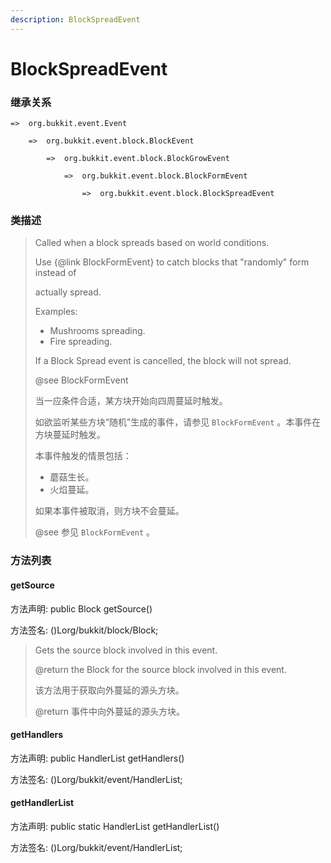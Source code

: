 ```yaml
---
description: BlockSpreadEvent
---
```


# BlockSpreadEvent

### 继承关系

    =>  org.bukkit.event.Event

        =>  org.bukkit.event.block.BlockEvent

            =>  org.bukkit.event.block.BlockGrowEvent

                =>  org.bukkit.event.block.BlockFormEvent

                    =>  org.bukkit.event.block.BlockSpreadEvent

### 类描述

> Called when a block spreads based on world conditions.
>
> <p>
>
> Use {@link BlockFormEvent} to catch blocks that "randomly" form instead of
>
> actually spread.
>
> <p>
>
> Examples:
>
> <ul>
>
> <li>Mushrooms spreading.
>
> <li>Fire spreading.
>
> </ul>
>
> <p>
>
> If a Block Spread event is cancelled, the block will not spread.
>
> @see BlockFormEvent
>
> 当一应条件合适，某方块开始向四周蔓延时触发。
>
> 如欲监听某些方块“随机”生成的事件，请参见 `BlockFormEvent` 。本事件在方块蔓延时触发。
>
> 本事件触发的情景包括：
>
> <ul>
>
> <li>蘑菇生长。
>
> <li>火焰蔓延。
>
> </ul>
>
> 如果本事件被取消，则方块不会蔓延。
>
> @see 参见 `BlockFormEvent` 。

### 方法列表

#### getSource

方法声明: public Block getSource()

方法签名: ()Lorg/bukkit/block/Block;

> Gets the source block involved in this event.
>
> @return the Block for the source block involved in this event.
>
> 该方法用于获取向外蔓延的源头方块。
>
> @return 事件中向外蔓延的源头方块。

#### getHandlers

方法声明: public HandlerList getHandlers()

方法签名: ()Lorg/bukkit/event/HandlerList;

#### getHandlerList

方法声明: public static HandlerList getHandlerList()

方法签名: ()Lorg/bukkit/event/HandlerList;